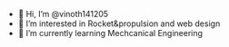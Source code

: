 - 👋 Hi, I’m @vinoth141205
- 👀 I’m interested in Rocket&propulsion and web design
- 🌱 I’m currently learning Mechcanical Engineering


<!---
vinoth141205/vinoth141205 is a ✨ special ✨ repository because its `README.md` (this file) appears on your GitHub profile.
You can click the Preview link to take a look at your changes.
--->
